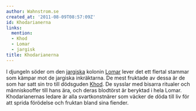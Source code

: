 ```yaml
---
author: Wahnstrom.se
created_at: '2011-08-09T08:57:09Z'
id: Khodarianerna
links:
  mention:
  - Khod
  - Lomar
  - jargisk
title: Khodarianerna
---
```


I djungeln söder om den [jargiska] kolonin [Lomar] lever det ett flertal stammar som kämpar mot de
jargiska inkräktarna. De mest fruktade av dessa är de som har satt sin tro till dödsguden [Khod]. De
sysslar med bisarra ritualer och människooffer till hans ära, och deras blodtörst är beryktad i hela
Lomar. Khodarianernas ledare är alla svartkonstnärer som väcker de döda till liv för att sprida
förödelse och fruktan bland sina fiender.

  [jargiska]: jargisk
  [Lomar]: Lomar
  [Khod]: Khod